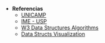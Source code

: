 
 - <strong>Referencias</strong>
    - [UNICAMP](http://www.ft.unicamp.br/liag/siteEd/)
    - [IME - USP](https://www.ime.usp.br/~pf/estruturas-de-dados/)
    - [W3 Data Structures Algorithms](http://www.w3ii.com/pt/data_structures_algorithms/default.html)
    - [Data Structs Visualization](https://www.cs.usfca.edu/~galles/visualization/bugfeature.html)
    

 
 
 
